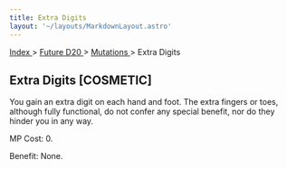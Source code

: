 ```yaml
---
title: Extra Digits
layout: '~/layouts/MarkdownLayout.astro'
---
```


[ Index ](/) > [ Future D20 ](/future.d20.srd) > [ Mutations ](/future.d20.srd/mutations) > Extra Digits

##  Extra Digits [COSMETIC]

You gain an extra digit on each hand and foot. The extra fingers or toes,
although fully functional, do not confer any special benefit, nor do they
hinder you in any way.

MP Cost: 0.

Benefit: None.

